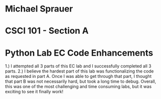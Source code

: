 # Michael Sprauer
# CSCI 101 - Section A
# Python Lab EC Code Enhancements

1.) I attempted all 3 parts of this EC lab and I successfully completed all 3 parts.
2.) I believe the hardest part of this lab was functionalizing the code as requested in part A. Once I was able to get through that part, I thought that part B was not necessarily hard, but took a long time to debug. Overall, this was one of the most challenging and time consuming labs, but it was exciting to see it finally work!
